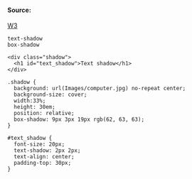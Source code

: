 #### Source:
[W3](https://www.w3schools.com/css/css3_shadows.asp)

```
text-shadow
box-shadow
```


```
<div class="shadow">
  <h1 id="text_shadow">Text shadow</h1>
</div>
```

```
.shadow {
  background: url(Images/computer.jpg) no-repeat center;
  background-size: cover;
  width:33%;
  height: 30em;
  position: relative;
  box-shadow: 9px 3px 19px rgb(62, 63, 63);
}

#text_shadow {
  font-size: 20px;
  text-shadow: 2px 2px;
  text-align: center;
  padding-top: 30px;
}
```